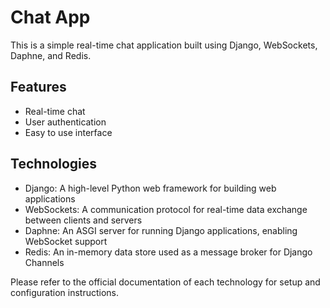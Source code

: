 # Chat App

This is a simple real-time chat application built using Django, WebSockets, Daphne, and Redis.

## Features

- Real-time chat
- User authentication
- Easy to use interface

## Technologies

- Django: A high-level Python web framework for building web applications
- WebSockets: A communication protocol for real-time data exchange between clients and servers
- Daphne: An ASGI server for running Django applications, enabling WebSocket support
- Redis: An in-memory data store used as a message broker for Django Channels

Please refer to the official documentation of each technology for setup and configuration instructions.
